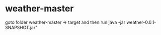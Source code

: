 # weather-master
goto folder weather-master -> target  and then run java -jar weather-0.0.1-SNAPSHOT.jar"
